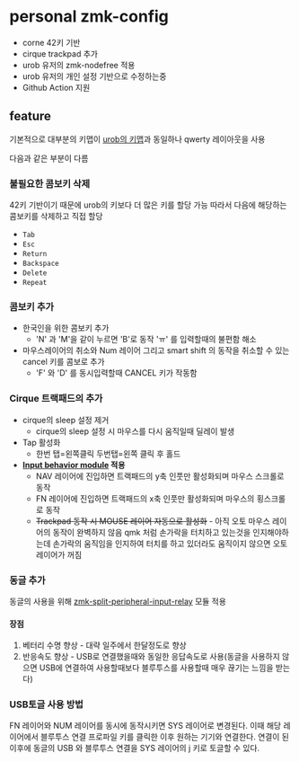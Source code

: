 # personal zmk-config

- corne 42키 기반
- cirque trackpad 추가
- urob 유저의 zmk-nodefree 적용
- urob 유저의 개인 설정 기반으로 수정하는중
- Github Action 지원

## feature

기본적으로 대부분의 키맵이 [urob의 키맵](https://github.com/urob/zmk-config)과 동일하나 qwerty 레이아웃을 사용

다음과 같은 부분이 다름

### 불필요한 콤보키 삭제

42키 기반이기 때문에 urob의 키보다 더 많은 키를 할당 가능
따라서 다음에 해당하는 콤보키를 삭제하고 직접 할당

- `Tab`
- `Esc`
- `Return`
- `Backspace`
- `Delete`
- `Repeat`

### 콤보키 추가

- 한국인을 위한 콤보키 추가
  - 'N' 과 'M'을 같이 누르면 'B'로 동작 'ㅠ' 를 입력할때의 불편함 해소
- 마우스레이어의 취소와 Num 레이어 그리고 smart shift 의 동작을 취소할 수 있는 cancel 키를 콤보로 추가
  - 'F' 와 'D' 를 동시입력할때 CANCEL 키가 작동함

### Cirque 트랙패드의 추가

- cirque의 sleep 설정 제거
  - cirque의 sleep 설정 시 마우스를 다시 움직일때 딜레이 발생
- Tap 활성화
  - 한번 탭=왼쪽클릭 두번탭=왼쪽 클릭 후 홀드
- **[Input behavior module](https://github.com/badjeff/zmk-input-behavior-listener) 적용**
  - NAV 레이어에 진입하면 트랙패드의 y축 인풋만 활성화되며 마우스 스크롤로 동작
  - FN 레이어에 진입하면 트랙패드의 x축 인풋만 활성화되며 마우스의 횡스크롤로 동작
  - ~~Trackpad 동작 시 MOUSE 레이어 자동으로 활성화~~ - 아직 오토 마우스 레이어의 동작이 완벽하지 않음 qmk 처럼 손가락을 터치하고 있는것을 인지해야하는데 손가락의 움직임을 인지하여 터치를 하고 있더라도 움직이지 않으면 오토레이어가 꺼짐

### 동글 추가

동글의 사용을 위해 [zmk-split-peripheral-input-relay](https://github.com/badjeff/zmk-split-peripheral-input-relay) 모듈 적용

#### 장점

1. 베터리 수명 향상 - 대략 일주에서 한달정도로 향상
2. 반응속도 향상 - USB로 연결했을때와 동일한 응답속도로 사용(동글을 사용하지 않으면 USB에 연결하여 사용할때보다 블루투스를 사용할때 매우 끊기는 느낌을 받는다)

### USB토글 사용 방법

FN 레이어와 NUM 레이어를 동시에 동작시키면 SYS 레이어로 변경된다. 이때 해당 레이어에서 블루투스 연결 프로파일 키를 클릭한 이후 원하는 기기와 연결한다.
연결이 된 이후에 동글의 USB 와 블루투스 연결을 SYS 레이어의 j 키로 토글할 수 있다.
